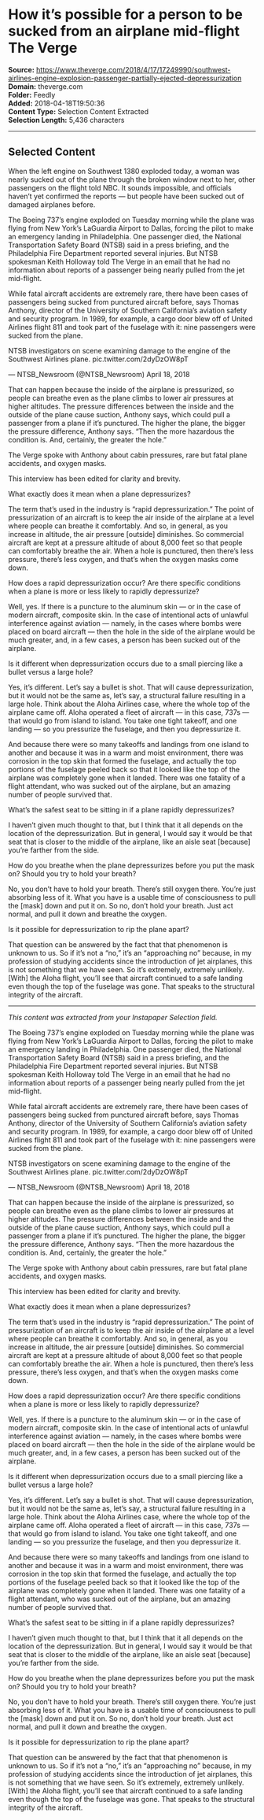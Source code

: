 # How it’s possible for a person to be sucked from an airplane mid-flight The Verge

**Source:** https://www.theverge.com/2018/4/17/17249990/southwest-airlines-engine-explosion-passenger-partially-ejected-depressurization  
**Domain:** theverge.com  
**Folder:** Feedly  
**Added:** 2018-04-18T19:50:36  
**Content Type:** Selection Content Extracted  
**Selection Length:** 5,436 characters  


---

## Selected Content

When the left engine on Southwest 1380 exploded today, a woman was nearly sucked out of the plane through the broken window next to her, other passengers on the flight told NBC. It sounds impossible, and officials haven’t yet confirmed the reports — but people have been sucked out of damaged airplanes before.

The Boeing 737’s engine exploded on Tuesday morning while the plane was flying from New York’s LaGuardia Airport to Dallas, forcing the pilot to make an emergency landing in Philadelphia. One passenger died, the National Transportation Safety Board (NTSB) said in a press briefing, and the Philadelphia Fire Department reported several injuries. But NTSB spokesman Keith Holloway told The Verge in an email that he had no information about reports of a passenger being nearly pulled from the jet mid-flight.

While fatal aircraft accidents are extremely rare, there have been cases of passengers being sucked from punctured aircraft before, says Thomas Anthony, director of the University of Southern California’s aviation safety and security program. In 1989, for example, a cargo door blew off of United Airlines flight 811 and took part of the fuselage with it: nine passengers were sucked from the plane.

NTSB investigators on scene examining damage to the engine of the Southwest Airlines plane. pic.twitter.com/2dyDzOW8pT

— NTSB_Newsroom (@NTSB_Newsroom) April 18, 2018

That can happen because the inside of the airplane is pressurized, so people can breathe even as the plane climbs to lower air pressures at higher altitudes. The pressure differences between the inside and the outside of the plane cause suction, Anthony says, which could pull a passenger from a plane if it’s punctured. The higher the plane, the bigger the pressure difference, Anthony says. “Then the more hazardous the condition is. And, certainly, the greater the hole.”

The Verge spoke with Anthony about cabin pressures, rare but fatal plane accidents, and oxygen masks.

This interview has been edited for clarity and brevity.

What exactly does it mean when a plane depressurizes?

The term that’s used in the industry is “rapid depressurization.” The point of pressurization of an aircraft is to keep the air inside of the airplane at a level where people can breathe it comfortably. And so, in general, as you increase in altitude, the air pressure [outside] diminishes. So commercial aircraft are kept at a pressure altitude of about 8,000 feet so that people can comfortably breathe the air. When a hole is punctured, then there’s less pressure, there’s less oxygen, and that’s when the oxygen masks come down.

How does a rapid depressurization occur? Are there specific conditions when a plane is more or less likely to rapidly depressurize?

Well, yes. If there is a puncture to the aluminum skin — or in the case of modern aircraft, composite skin. In the case of intentional acts of unlawful interference against aviation — namely, in the cases where bombs were placed on board aircraft — then the hole in the side of the airplane would be much greater, and, in a few cases, a person has been sucked out of the airplane.

Is it different when depressurization occurs due to a small piercing like a bullet versus a large hole?

Yes, it’s different. Let’s say a bullet is shot. That will cause depressurization, but it would not be the same as, let’s say, a structural failure resulting in a large hole. Think about the Aloha Airlines case, where the whole top of the airplane came off. Aloha operated a fleet of aircraft — in this case, 737s — that would go from island to island. You take one tight takeoff, and one landing — so you pressurize the fuselage, and then you depressurize it.

And because there were so many takeoffs and landings from one island to another and because it was in a warm and moist environment, there was corrosion in the top skin that formed the fuselage, and actually the top portions of the fuselage peeled back so that it looked like the top of the airplane was completely gone when it landed. There was one fatality of a flight attendant, who was sucked out of the airplane, but an amazing number of people survived that.

What’s the safest seat to be sitting in if a plane rapidly depressurizes?

I haven’t given much thought to that, but I think that it all depends on the location of the depressurization. But in general, I would say it would be that seat that is closer to the middle of the airplane, like an aisle seat [because] you’re farther from the side.

How do you breathe when the plane depressurizes before you put the mask on? Should you try to hold your breath?

No, you don’t have to hold your breath. There’s still oxygen there. You’re just absorbing less of it. What you have is a usable time of consciousness to pull the [mask] down and put it on. So no, don’t hold your breath. Just act normal, and pull it down and breathe the oxygen.

Is it possible for depressurization to rip the plane apart?

That question can be answered by the fact that that phenomenon is unknown to us. So if it’s not a “no,” it’s an “approaching no” because, in my profession of studying accidents since the introduction of jet airplanes, this is not something that we have seen. So it’s extremely, extremely unlikely. [With] the Aloha flight, you’ll see that aircraft continued to a safe landing even though the top of the fuselage was gone. That speaks to the structural integrity of the aircraft.

---

*This content was extracted from your Instapaper Selection field.*

The Boeing 737’s engine exploded on Tuesday morning while the plane was flying from New York’s LaGuardia Airport to Dallas, forcing the pilot to make an emergency landing in Philadelphia. One passenger died, the National Transportation Safety Board (NTSB) said in a press briefing, and the Philadelphia Fire Department reported several injuries. But NTSB spokesman Keith Holloway told The Verge in an email that he had no information about reports of a passenger being nearly pulled from the jet mid-flight.

While fatal aircraft accidents are extremely rare, there have been cases of passengers being sucked from punctured aircraft before, says Thomas Anthony, director of the University of Southern California’s aviation safety and security program. In 1989, for example, a cargo door blew off of United Airlines flight 811 and took part of the fuselage with it: nine passengers were sucked from the plane.

NTSB investigators on scene examining damage to the engine of the Southwest Airlines plane. pic.twitter.com/2dyDzOW8pT

— NTSB_Newsroom (@NTSB_Newsroom) April 18, 2018

That can happen because the inside of the airplane is pressurized, so people can breathe even as the plane climbs to lower air pressures at higher altitudes. The pressure differences between the inside and the outside of the plane cause suction, Anthony says, which could pull a passenger from a plane if it’s punctured. The higher the plane, the bigger the pressure difference, Anthony says. “Then the more hazardous the condition is. And, certainly, the greater the hole.”

The Verge spoke with Anthony about cabin pressures, rare but fatal plane accidents, and oxygen masks.

This interview has been edited for clarity and brevity.

What exactly does it mean when a plane depressurizes?

The term that’s used in the industry is “rapid depressurization.” The point of pressurization of an aircraft is to keep the air inside of the airplane at a level where people can breathe it comfortably. And so, in general, as you increase in altitude, the air pressure [outside] diminishes. So commercial aircraft are kept at a pressure altitude of about 8,000 feet so that people can comfortably breathe the air. When a hole is punctured, then there’s less pressure, there’s less oxygen, and that’s when the oxygen masks come down.

How does a rapid depressurization occur? Are there specific conditions when a plane is more or less likely to rapidly depressurize?

Well, yes. If there is a puncture to the aluminum skin — or in the case of modern aircraft, composite skin. In the case of intentional acts of unlawful interference against aviation — namely, in the cases where bombs were placed on board aircraft — then the hole in the side of the airplane would be much greater, and, in a few cases, a person has been sucked out of the airplane.

Is it different when depressurization occurs due to a small piercing like a bullet versus a large hole?

Yes, it’s different. Let’s say a bullet is shot. That will cause depressurization, but it would not be the same as, let’s say, a structural failure resulting in a large hole. Think about the Aloha Airlines case, where the whole top of the airplane came off. Aloha operated a fleet of aircraft — in this case, 737s — that would go from island to island. You take one tight takeoff, and one landing — so you pressurize the fuselage, and then you depressurize it.

And because there were so many takeoffs and landings from one island to another and because it was in a warm and moist environment, there was corrosion in the top skin that formed the fuselage, and actually the top portions of the fuselage peeled back so that it looked like the top of the airplane was completely gone when it landed. There was one fatality of a flight attendant, who was sucked out of the airplane, but an amazing number of people survived that.

What’s the safest seat to be sitting in if a plane rapidly depressurizes?

I haven’t given much thought to that, but I think that it all depends on the location of the depressurization. But in general, I would say it would be that seat that is closer to the middle of the airplane, like an aisle seat [because] you’re farther from the side.

How do you breathe when the plane depressurizes before you put the mask on? Should you try to hold your breath?

No, you don’t have to hold your breath. There’s still oxygen there. You’re just absorbing less of it. What you have is a usable time of consciousness to pull the [mask] down and put it on. So no, don’t hold your breath. Just act normal, and pull it down and breathe the oxygen.

Is it possible for depressurization to rip the plane apart?

That question can be answered by the fact that that phenomenon is unknown to us. So if it’s not a “no,” it’s an “approaching no” because, in my profession of studying accidents since the introduction of jet airplanes, this is not something that we have seen. So it’s extremely, extremely unlikely. [With] the Aloha flight, you’ll see that aircraft continued to a safe landing even though the top of the fuselage was gone. That speaks to the structural integrity of the aircraft.
